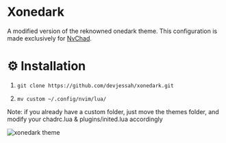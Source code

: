 # Xonedark
A modified version of the reknowned onedark theme. This configuration is made exclusively for [NvChad](https://nvchad.github.io/).

# ⚙️ Installation

  1. `git clone https://github.com/devjessah/xonedark.git`

  2. `mv custom ~/.config/nvim/lua/`
  
  Note: if you already have a custom folder, just move the themes folder, and modify your chadrc.lua & plugins/inited.lua accordingly


![xonedark theme](https://raw.githubusercontent.com/devjessah/xonedark/master/xonedark.png)



